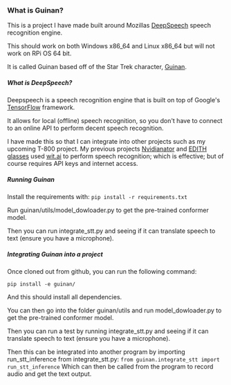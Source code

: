 ### What is Guinan?
This is a project I have made built around Mozillas [DeepSpeech](https://github.com/mozilla/DeepSpeech) 
speech recognition engine.

This should work on both Windows x86_64 and Linux x86_64 but will not work on RPi OS 64 bit.

It is called Guinan based off of the Star Trek character, [Guinan](https://memory-alpha.fandom.com/wiki/Guinan).

##### What is DeepSpeech?
Deepspeech is a speech recognition engine that is built on top of Google's [TensorFlow](https://www.tensorflow.org/) 
framework.

It allows for local (offline) speech recognition, so you don't have to connect to an online API to perform decent 
speech recognition.

I have made this so that I can integrate into other projects such as my upcoming T-800 project. My previous projects 
[Nvidianator](https://www.hackster.io/314reactor/the-nvidianator-341f7a) and 
[EDITH glasses](https://www.hackster.io/314reactor/e-d-i-t-h-glasses-5604fa) used 
[wit.ai](https://wit.ai/) to perform speech recognition; which is effective; but of course requires API keys and
internet access.

##### Running Guinan
Install the requirements with:
`pip install -r requirements.txt`

Run guinan/utils/model_dowloader.py to get the pre-trained conformer model.

Then you can run integrate_stt.py and seeing if it can translate speech to text (ensure you have a microphone).

##### Integrating Guinan into a project
Once cloned out from github, you can run the following command:

`pip install -e guinan/`

And this should install all dependencies.

You can then go into the folder guinan/utils and run model_dowloader.py to get the pre-trained conformer model.

Then you can run a test by running integrate_stt.py and seeing if it can translate speech to text 
(ensure you have a microphone).

Then this can be integrated into another program by importing run_stt_inference from integrate_stt.py:
`from guinan.integrate_stt import run_stt_inference`
Which can then be called from the program to record audio and get the text output.